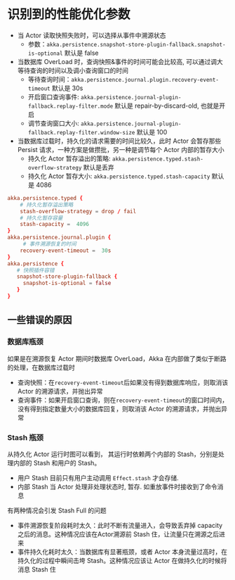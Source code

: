 # 识别到的性能优化参数

- 当 Actor 读取快照失败时，可以选择从事件中溯源状态
    - 参数：`akka.persistence.snapshot-store-plugin-fallback.snapshot-is-optional` 默认是 false
- 当数据库 OverLoad 时，查询快照&事件的时间可能会比较高, 可以通过调大等待查询的时间以及调小查询窗口的时间
    - 等待查询时间：`akka.persistence.journal.plugin.recovery-event-timeout` 默认是 30s
    - 开启窗口查询事件: `akka.persistence.journal-plugin-fallback.replay-filter.mode` 默认是 repair-by-discard-old, 也就是开启
    - 调节查询窗口大小:  `akka.persistence.journal-plugin-fallback.replay-filter.window-size` 默认是 100
- 当数据库过载时，持久化的请求需要的时间比较久，此时 Actor 会暂存那些 Persist 请求，一种方案是做攒批，另一种是调节每个 Actor 内部的暂存大小
    - 持久化 Actor 暂存溢出的策略: `akka.persistence.typed.stash-overflow-strategy` 默认是丢弃
    - 持久化 Actor 暂存大小: `akka.persistence.typed.stash-capacity` 默认是 4086


```conf
akka.persistence.typed {
    # 持久化暂存溢出策略
    stash-overflow-strategy = drop / fail
    # 持久化暂存容量
    stash-capacity =  4096 
}
akka.persistence.journal.plugin {
     # 事件溯源恢复的时间
    recovery-event-timeout =  30s
}
akka.persistence {
   # 快照插件容错
   snapshot-store-plugin-fallback {
     snapshot-is-optional = false
   }
}

```

## 一些错误的原因

### 数据库瓶颈

如果是在溯源恢复 Actor 期间时数据库 OverLoad，Akka 在内部做了类似于断路的处理，在数据库过载时

- 查询快照：在`recovery-event-timeout`后如果没有得到数据库响应，则取消该 Actor 的溯源请求，并抛出异常
- 查询事件：如果开启窗口查询，则在`recovery-event-timeout`的窗口时间内，没有得到指定数量大小的数据库回复，则取消该 Actor 的溯源请求，并抛出异常


### Stash 瓶颈

从持久化 Actor 运行时图可以看到， 其运行时依赖两个内部的 Stash，分别是处理内部的 Stash 和用户的 Stash。

- 用户 Stash 目前只有用户主动调用 `Effect.stash` 才会存储.
- 内部 Stash 当 Actor 处理非处理状态时, 暂存. 如重放事件时接收到了命令消息

有两种情况会引发 Stash Full 的问题

- 事件溯源恢复阶段耗时太久：此时不断有流量进入，会导致丢弃掉 capacity 之后的消息。这种情况应该在Actor溯源前 Stash 住，让流量只在溯源之后进来
- 事件持久化耗时太久：当数据库有显著瓶颈，或者 Actor 本身流量过高时，在持久化的过程中瞬间击垮 Stash。这种情况应该让 Actor 在做持久化的时候将消息 Stash 住